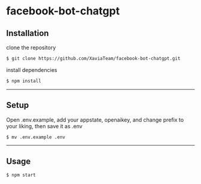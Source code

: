 # facebook-bot-chatgpt

## Installation

clone the repository

```bash
$ git clone https://github.com/XaviaTeam/facebook-bot-chatgpt.git
```

install dependencies

```bash
$ npm install
```

<hr/>

## Setup

Open .env.example, add your appstate, openaikey, and change prefix to your liking, then save it as .env

```bash
$ mv .env.example .env
```

<hr/>

## Usage

```bash
$ npm start
```
